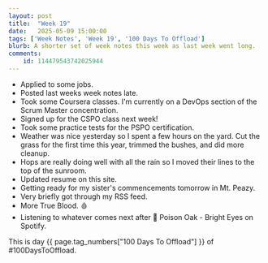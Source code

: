 ```yaml
---
layout: post
title:  "Week 19"
date:   2025-05-09 15:00:00
tags: ['Week Notes', 'Week 19', '100 Days To Offload']
blurb: A shorter set of week notes this week as last week went long.
comments:
    id: 114479543742025944
---
```


* Applied to some jobs.
* Posted last weeks week notes late.
* Took some Coursera classes. I'm currently on a DevOps section of the Scrum Master concentration.
* Signed up for the CSPO class next week!
* Took some practice tests for the PSPO certification.
* Weather was nice yesterday so I spent a few hours on the yard. Cut the grass for the first time this year, trimmed the bushes, and did more cleanup.
* Hops are really doing well with all the rain so I moved their lines to the top of the sunroom.
* Updated resume on this site.
* Getting ready for my sister's commencements tomorrow in Mt. Peazy.
* Very briefly got through my RSS feed.
* More True Blood. 🩸
* Listening to whatever comes next after 🎵 Poison Oak - Bright Eyes on Spotify.

This is day {{ page.tag_numbers["100 Days To Offload"] }}  of #100DaysToOffload.

